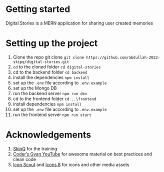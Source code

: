 # Getting started

Digital Stories is a MERN application for sharing user created memories


# Setting up the project

1. Clone the repo git clone `git clone https://github.com/abdullah-2022-skipq/digital-stories.git`
2. `cd` to the cloned folder `cd digital-stories`
3. cd to the backend folder `cd backend`
4. install the dependencies `npm install`
5. set up the `.env` file according to `.env.example`
6. set up the Mongo DB 
7. run the backend server `npm run dev`
8. cd to the frontend folder `cd ..\frontend`
9. install dependencies `npm install`
10. set up the `.env` file according to `.env.example`
11. run the frontend server `npm run start`

# Acknowledgements

1. [SkipQ](https://www.skipq.org) for the training 
2. [Coder’s Gyan YouTube](https://www.youtube.com/channel/UCo9xTRmg1SqQ5JSsA2fAgJw) for awesome material on best practices and clean code
3. [Icon Scout](https://www.iconscout.com) and [Icons 8](https://icons8.com/) for icons and other media assets
